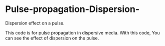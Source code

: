 # Pulse-propagation-Dispersion-
Dispersion effect on a pulse.

This code is for pulse propagation in dispersive media. With this code, You can see the effect of dispersion on the pulse.
